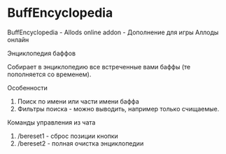 ﻿# BuffEncyclopedia
BuffEncyclopedia - Allods online addon - Дополнение для игры Аллоды онлайн 

Энциклопедия баффов


Собирает в энциклопедию все встреченные вами баффы (те пополняется со временем).

Особенности
1) Поиск по имени или части имени баффа
2) Фильтры поиска - можно выводить, например только счищаемые.


Команды управления из чата 
1) /bereset1 - сброс позиции кнопки
2) /bereset2 - полная очистка энциклопедии

